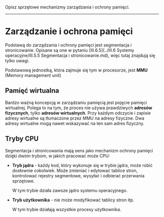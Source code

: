 Opisz sprzętowe mechanizmy zarządzania i ochrony pamięci.

---

# Zarządzanie i ochrona pamięci
Podstawą do zarządzania i ochrony pamięci jest segmentacja i stronicowanie. Opisane są one w pytaniu [III.6.5](../III.6 Systemy operacyjne/III.5.5 Segmentacja i stronicowanie.md), więc tutaj znajdują się tylko uwagi.

Podstawową jednostką, która zajmuje się tym w procesorze, jest **MMU** (Memory management unit)

## Pamięć wirtualna
Bardzo ważną koncepcją w zarządzaniu pamięcią jest pojęcie pamięci wirtualnej. Polega to na tym, że proces nie używa prawdziwych **adresów fizycznych**, tylko **adresów wirtualnych**. Przy każdym odczycie i zapisie adresy wirtualne są tłumaczone przez MMU na adresy fizyczne. Dwa adresy wirtualne mogą nawet wskazywać na ten sam adres fizyczny.

## Tryby CPU
Segmentacja i stronicowania mają sens jako mechanizm ochrony pamięci dzięki dwóm trybom, w jakich pracować może CPU:

 - **Tryb jądra** - każdy kod, który wykonuje się w trybie jądra, może robić dosłownie cokolwiek. Może zmieniać i edytować tablice stron, kontrolować rejestry segmentowe, wysyłać i odbierać przerwania sprzętowe.

   W tym trybie działa zawsze jądro systemu operacyjnego.

 - **Tryb użytkownika** - nie może modyfikować tablicy stron itp.

   W tym trybie działają wszystkie procesy użytkownika.

